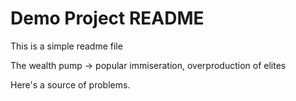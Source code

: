 # Demo Project README
This is a simple readme file

The wealth pump -> popular immiseration, overproduction of elites

Here's a source of problems.
